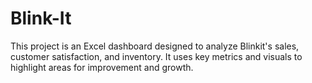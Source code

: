 # Blink-It
This project is an Excel dashboard designed to analyze Blinkit's sales, customer satisfaction, and inventory. It uses key metrics and visuals to highlight areas for improvement and growth.
